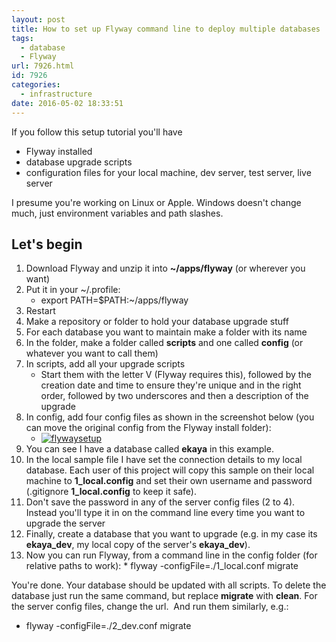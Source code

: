 ```yaml
---
layout: post
title: How to set up Flyway command line to deploy multiple databases
tags:
  - database
  - Flyway
url: 7926.html
id: 7926
categories:
  - infrastructure
date: 2016-05-02 18:33:51
---
```


If you follow this setup tutorial you'll have

*   Flyway installed
*   database upgrade scripts
*   configuration files for your local machine, dev server, test server, live server

I presume you're working on Linux or Apple. Windows doesn't change much, just environment variables and path slashes.

Let's begin
-----------

1.  Download Flyway and unzip it into **~/apps/flyway** (or wherever you want)
2.  Put it in your ~/.profile:
    *   export PATH=$PATH:~/apps/flyway
3.  Restart
4.  Make a repository or folder to hold your database upgrade stuff
5.  For each database you want to maintain make a folder with its name
6.  In the folder, make a folder called **scripts** and one called **config** (or whatever you want to call them)
7.  In scripts, add all your upgrade scripts
    *   Start them with the letter V (Flyway requires this), followed by the creation date and time to ensure they're unique and in the right order, followed by two underscores and then a description of the upgrade
8.  In config, add four config files as shown in the screenshot below (you can move the original config from the Flyway install folder):
    *   [![flywaysetup](http://richardcooke.info/wp-content/uploads/2016/05/flywaysetup.png)](http://richardcooke.info/wp-content/uploads/2016/05/flywaysetup.png)
9.  You can see I have a database called **ekaya** in this example.
10.  In the local sample file I have set the connection details to my local database. Each user of this project will copy this sample on their local machine to **1_local.config** and set their own username and password (.gitignore **1_local.config** to keep it safe).
11.  Don't save the password in any of the server config files (2 to 4). Instead you'll type it in on the command line every time you want to upgrade the server
12.  Finally, create a database that you want to upgrade (e.g. in my case its **ekaya_dev**, my local copy of the server's **ekaya_dev**).
13.  Now you can run Flyway, from a command line in the config folder (for relative paths to work):
    *   flyway -configFile=./1_local.conf migrate

You're done. Your database should be updated with all scripts. To delete the database just run the same command, but replace **migrate** with **clean**. For the server config files, change the url.  And run them similarly, e.g.:

*   flyway -configFile=./2_dev.conf migrate
